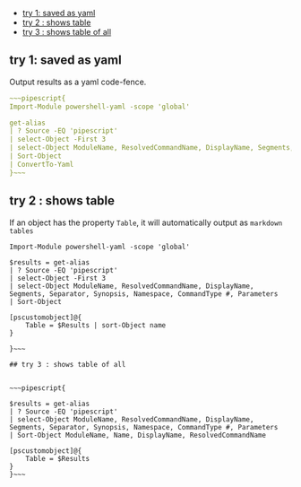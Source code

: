 - [try 1: saved as yaml](#try-1-saved-as-yaml)
- [try 2 : shows table](#try-2--shows-table)
- [try 3 : shows table of all](#try-3--shows-table-of-all)


<!-- get-alias | ? Source -EQ 'pipescript'|sort -->

## try 1: saved as yaml 

Output results as a yaml code-fence.

```yml
~~~pipescript{
Import-Module powershell-yaml -scope 'global'

get-alias 
| ? Source -EQ 'pipescript'
| select-Object -First 3 
| select-Object ModuleName, ResolvedCommandName, DisplayName, Segments, Separator, Synopsis, Namespace, CommandType #, Parameters
| Sort-Object
| ConvertTo-Yaml
}~~~
```
## try 2 : shows table

If an object has the property `Table`, it will automatically output as `markdown tables`

~~~pipescript{
Import-Module powershell-yaml -scope 'global'

$results = get-alias 
| ? Source -EQ 'pipescript'
| select-Object -First 3 
| select-Object ModuleName, ResolvedCommandName, DisplayName, Segments, Separator, Synopsis, Namespace, CommandType #, Parameters
| Sort-Object

[pscustomobject]@{ 
    Table = $Results | sort-Object name 
}

}~~~

## try 3 : shows table of all


~~~pipescript{

$results = get-alias 
| ? Source -EQ 'pipescript'
| select-Object ModuleName, ResolvedCommandName, DisplayName, Segments, Separator, Synopsis, Namespace, CommandType #, Parameters
| Sort-Object ModuleName, Name, DisplayName, ResolvedCommandName

[pscustomobject]@{ 
    Table = $Results
}
}~~~





